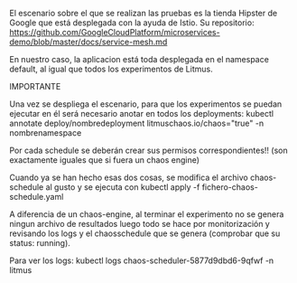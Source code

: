 
El escenario sobre el que se realizan las pruebas es la tienda Hipster de Google que está desplegada con la ayuda de Istio.
Su repositorio:
https://github.com/GoogleCloudPlatform/microservices-demo/blob/master/docs/service-mesh.md

En nuestro caso, la aplicacion está toda desplegada en el namespace default, al igual que todos los experimentos de Litmus.

IMPORTANTE

Una vez se despliega el escenario, para que los experimentos se puedan ejecutar en él será necesario anotar en todos los deployments:
kubectl annotate deploy/nombredeployment litmuschaos.io/chaos="true" -n nombrenamespace

Por cada schedule se deberán crear sus permisos correspondientes!! (son exactamente iguales que si fuera un chaos engine)

Cuando ya se han hecho esas dos cosas, se modifica el archivo chaos-schedule al gusto y se ejecuta con kubectl apply -f fichero-chaos-schedule.yaml

A diferencia de un chaos-engine, al terminar el experimento no se genera ningun archivo de resultados luego todo se hace por monitorización y revisando los logs y el chaosschedule
que se genera (comprobar que su status: running). 

Para ver los logs:
kubectl logs chaos-scheduler-5877d9dbd6-9qfwf -n litmus
